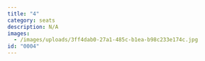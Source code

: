 ```yaml
---
title: "4"
category: seats
description: N/A
images:
  - /images/uploads/3ff4dab0-27a1-485c-b1ea-b98c233e174c.jpg
id: "0004"
---
```

